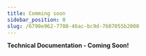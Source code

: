 ```yaml
---
title: Comming soon 
sidebar_position: 0
slug: /6790e962-7708-46ac-bc9d-7607055b2000
---
```




**Technical Documentation - Coming Soon!**


